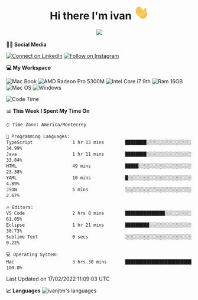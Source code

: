 <h1 align="center">Hi there I'm ivan <img src="https://raw.githubusercontent.com/ABSphreak/ABSphreak/master/gifs/Hi.gif" width="40px" /></h1>
<div align="center">
<img src="http://github-readme-streak-stats.herokuapp.com?user=ivanjtm&hide_border=true&background=00000000&border=FFFFFF00&sideNums=A8A8A8&sideLabels=A8A8A8&currStreakNum=FFC93C&dates=A8A8A8)](https://git.io/streak-stats"/>
</div>

**👦🏻 Social Media**

[![Connect on LinkedIn](https://img.shields.io/badge/LinkedIn-%230077B5.svg?&style=flat-square&logo=linkedin&logoColor=white)](https://www.linkedin.com/in/ivanjtm)
[![Follow on Instagram](https://img.shields.io/badge/Instagram-E4405F?style=flat-square&logo=instagram&logoColor=white)](https://www.instagram.com/ivanjtm)

**💻 My Workspace**

![Mac Book](https://img.shields.io/badge/Apple-MacBook_Pro_2019-999999?style=flat-square&logo=apple&logoColor=white)
![AMD Radeon Pro 5300M](https://img.shields.io/badge/AMD-Radeon_Pro_5300M-ED1C24?style=flat-square&logo=amd&logoColor=white)
![Intel Core i7 9th](https://img.shields.io/badge/Intel-Core_i7_9th-0071C5?style=flat-square&logo=intel&logoColor=white)
![Ram 16GB](https://img.shields.io/badge/RAM-16GB-230071C5?style=flat-square&logoColor=white)
![Mac OS](https://img.shields.io/badge/Mac%20OS-000000?style=flat-square&logo=apple&logoColor=white)
![Windows](https://img.shields.io/badge/Windows-0078D6?style=flat-square&logo=windows&logoColor=white)


<!--START_SECTION:waka-->
![Code Time](http://img.shields.io/badge/Code%20Time-597%20hrs%2028%20mins-blue)

📊 **This Week I Spent My Time On** 

```text
⌚︎ Time Zone: America/Monterrey

💬 Programming Languages: 
TypeScript               1 hr 13 mins        ████████░░░░░░░░░░░░░░░░░   34.99% 
Java                     1 hr 11 mins        ████████░░░░░░░░░░░░░░░░░   33.84% 
HTML                     49 mins             █████░░░░░░░░░░░░░░░░░░░░   23.38% 
YAML                     10 mins             █░░░░░░░░░░░░░░░░░░░░░░░░   4.89% 
JSON                     5 mins              ░░░░░░░░░░░░░░░░░░░░░░░░░   2.67%

🔥 Editors: 
VS Code                  2 hrs 8 mins        ███████████████░░░░░░░░░░   61.05% 
Eclipse                  1 hr 21 mins        █████████░░░░░░░░░░░░░░░░   38.73% 
Sublime Text             0 secs              ░░░░░░░░░░░░░░░░░░░░░░░░░   0.22%

💻 Operating System: 
Mac                      3 hrs 30 mins       █████████████████████████   100.0%

```


 Last Updated on 17/02/2022 11:09:03 UTC
<!--END_SECTION:waka-->
**📈 Languages**
 ![ivanjtm's languages](https://wakatime.com/share/@ivanjtm/a32f83c6-d0c9-49a4-a5ae-d0440b950377.svg)

